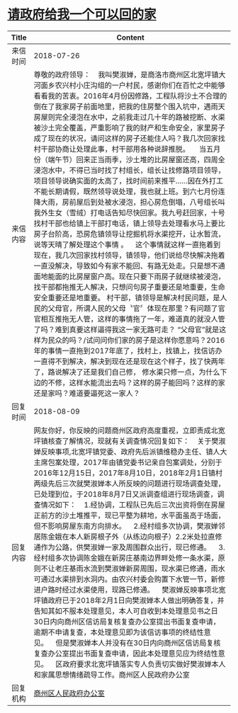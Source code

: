 # <a href="http://www.shangluo.gov.cn/zmhd/ldxxxx.jsp?urltype=leadermail.LeaderMailContentUrl&wbtreeid=1112&leadermailid=4834">请政府给我一个可以回的家</a>
|Title|Content|
|:---:|---|
|来信时间|2018-07-26|
|来信内容|尊敬的政府领导：    我叫樊淑婵，是商洛市商州区北宽坪镇大河面乡农兴村小庄沟组的一户村民，感谢你们在百忙之中能够看看我的苦衷。2016年4月份因修路，工程队将沙土不合理的倒在了我家房子前面地里，把我的住房整个围入坑中，遇雨天房屋则完全浸泡在水中，之前我走过几十年的路被挖断、水渠被沙土完全覆盖，严重影响了我的财产和生命安全，家里房子成了现在的状况，请问这样的房子还能住人吗？我几次回家找村干部协商让处理此事，村干部用各种说辞推脱。     当五月份（端午节）回来正当雨季，沙土堆的比房屋窗还高，四周全浸泡水中，不得已当时找了村组长，组长让找修路项目领导，项目领导说确实面的太高了，找时间前来推平……因在外打工不能长期请假，既然领导说处理，我也就上班。到六七月份连降大雨，房前屋后到处被水浸泡，担心房危倒塌，八号组长叫我外生女（雪绒）打电话告知尽快回家。我九号赶回家，十号找村干部也给镇上干部打电话，镇上领导去处理看水马上要比房子台阶高，恐房危镇领导让挖掘机将水渠挖开，让水暂流，说等天晴了解处理这个事情 。    这个事情就这样一直拖着到现在，我几次回家找村领导，镇领导，他们说给尽快解决拖着一直没解决，导致如今有家不能回、有路无处走。只是想不通面地能面的比房屋窗户高。现在只要下雨房子就继续被浸泡，找干部都拖推无人解决，只想问句房子重要还是地重要，生命安全重要还是地重要。 村干部，镇领导是解决村民问题，是人民的父母官，所谓人民的父母〝官〞体现在那里？有问题了官官相互推拖无人管，这样的事情拖了一年，难道真的就没人管了吗？难到真要这样逼得我这一家无路可走？ “父母官”就是这样为民众的吗？/试问问你们家的房子是这样你愿意吗？2016年的事情一直拖到2017年底了，找村上，找镇上，找信访办一直得不到解决，解决到现在还是现在这个样子，找了快两年了，路说解决了还是我们自己修， 修水渠只修一点，为什么下边的不修，这样水能流出去吗？这样的房子能回吗？这样的家还是家吗？难道要逼死这一家人？|
|回复时间|2018-08-09|
|回复内容|网友你好，你反映的问题商州区政府高度重视，立即责成北宽坪镇核查了解情况，现就有关调查情况回复如下：    关于樊淑婵反映事项,北宽坪镇党委、政府先后派镇维稳办主任、镇人大主席包案处理，2017年由镇党委书记亲自包案调处，分别于2016年12月15日，2017年8月10日，2018年2月1日镇村两级先后三次就樊淑婵本人所反映的问题进行现场调查处理，已处理到位，于2018年8月7日又派调查组进行现场调查，调查情况如下：    1.经协调，工程队已先后三次出资将倒在房屋正前方的沙土堆推平，现已平整为耕地，水平面虽高于场面，但不影响房屋东南方向排水。    2.经村组多次协调，樊淑婵邻居陈金娥在本人新房根子外（从练边向根子）2.2米处拉直修通作为公路，供樊淑婵一家及周围群众出行，现已修通。    3.经村组多次协调陈金娥在新房庄基南边界畔处修一条水渠，原则不让老庄基雨水流到樊淑婵新房周围，现水渠已修通，雨水可通过水渠排到水洞内。由农兴村委会购置下水管一节，新修进户路时经过水渠使用，现路已修通。    樊淑婵反映事项北宽坪镇政府已于2018年2月1日向樊淑婵本人做出明确答复，并告知其如不服本处理意见，本人可自收到本处理意见书之日30日内向商州区信访局复核复查办公室提出书面复查申请，逾期不申请复查，本处理意见即为该信访事项的终结性意见。    但是樊淑婵本人并没有在30日内向商州区信访局复核复查办公室提出书面复查申请，因此本处理意见应为终结性意见。    区政府要求北宽坪镇落实专人负责切实做好樊淑婵本人和家属思想情绪疏导工作。商州区人民政府办公室|
|回复机构|<a href="../../categories/agencies/商州区人民政府办公室.md">商州区人民政府办公室</a>|
